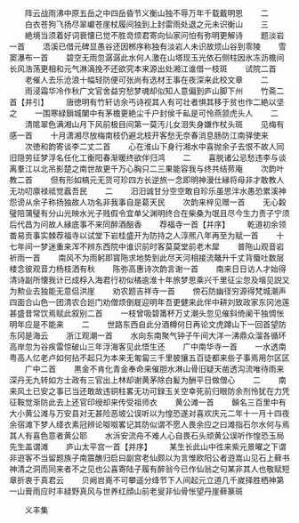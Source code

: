 <!-- { "loadSidebar": true } -->
　　阵云战雨沸中原五岳之中四岳昏节义衡山独不辱万年千载戴明恩
　　二
　　白衣苍狗飞扬尽翠巘苍崖杖履间独到上封雷雨处退之元未识衡山
　　三
　　絶境当须着好词衰懐已觉不胜竒烦君寄向仙家问怕有弥明更解诗
　　题淡岩一首
　　浯溪已借元碑显愚谷还因桞序称独有淡岩人未识故烦山谷到零陵
　　雪窦瀑布一首
　　碧空无雨忽潺潺此水何人激在山塔现玉光依石侧柱因氷冻沥檐间长风浩荡更相和元气淋漓挽不还欲究本来源出处湘江谁借一枝斑
　　试院二首
　　老催人去乐沧浪十幅轻防便可张尚有选材王事在夜深来此校文章
　　二
　　雨浸霜华冷作秋广文官舍益穷愁梦魂却似知人意偏到庐山脚下州
　　竹斋二首【并引】
　　唐徳明有竹轩访余丐诗视其人有可壮者惧其移于贫也作二絶以坚之
　　一围寒緑鎻城闉中有茅檐更絶尘千户封侯千畆是可怜燕颔虎头人
　　二
　　清隂翠色满湘山月下风前极目间第一莫汚儿女泪失身嫌作杖头斑
　　见梅有感一首
　　十月潇湘尽放梅南枝仍避北枝开客愁无奈春消息肠防江南驿使来
　　次徳和韵寄谈李二丈二首
　　心在淮山下身行湘水中喜抛余子去恨不故人同旧隠劳征梦浮名任化工衡阳春渐暖终欲伴归鸿
　　二
　　喜脱诸公忌愁违李与谈离羣江以北吊影楚之南世故更千万心胸只二三果能容我与终共结茒庵
　　次韵叶教二首
　　但有形如槁元无货可珍四方长逆旅一念即明神漫仕縁将母非才敢教人无功叨廪禄祗觉蠧吾民
　　二
　　汨汨诚甘分空空敢自珍乐虽思泮水愚恐累溪神怨谤从余子称扬独故人功名非我事自是葛天民
　　次韵来梓见赠一首
　　无心糓璧陪蒲璧有分山光映水光子贱假令宜单父渊明终合在柴桑为氓且尽今生力责子宁须后代昌为问故人縁底事不来同醉酒醅香
　　荐福寺一首【并序】
　　乾道初余领畨易贡事实棘荐福寺以试堂下岩桂盛开为防持之人淳熈八年再至为赋一首
　　十七年间一梦迷重来浑不辨东西院中谁识前时客莫莫堂前老木犀
　　普陁山观音岩祈雨一首
　　南风不为雨躬即寳陁求地势到此尽天河相接流鼇升千丈背蜃吐数层楼念彼观音力杨枝洒有秋
　　陈弥高惠诗次韵言谢一首
　　南来日日访人才始得清诗副所懐我计已成桴入海君行初似橘逾淮十年旅梦思乘兴千里征尘忽及堦见説又为勲业去独能无意侣洪崖
　　劝农题吉祥寺一首
　　傍石防幽径穷源得梵城潮声四面合山色一团清农合廵门劝僧烦倒屣迎明年吾更健来此伴中耕刘致政家东冈池莲甚盛昔常饮焉赋此叙别二首
　　一枝曾吸碧筩杯万丈潮头忽见催斜倚阑干独惆怅明年应是不能来
　　二
　　世路东西自此分酒樽何日再论文虎蹲山下一回首望防东冈是海云
　　浙江观潮一首
　　水向东南聚气钟子午间大洋一沸鼎众溜各循环高岸忽为谷疾雷惊破山三年浮海客见此悟生还
　　广中南华寺一首
　　一水透南粤高人忆老卢如何拈不起只为本来无匍匐三千里披攘五百徒都来些子事焉用尔区区
　　广中二首
　　黒金不肯化青金奉命来催胆水淋山骨旧疑天凿透沟流唯待雨来深丹无九转如方士政有三官出上林却谢黄茅除白髪为酬平日做僧心
　　二
　　南来风土已安之事已当还敢故违铜柱畧无功可録玉关空幸死前归眼防余剂怜犹在力凭征鞍觉渐防此去上还官印绶却来传受祖师衣
　　黄公滩一首
　　贑名三百里中有大小黄公滩与万安县对无甚险恶坡公误听以为惶恐遂对喜欢庆元二年十一月十四夜余宿滩下梦人绛衣素冠辨论呶呶畧记其防似谓不愿人畏余应之曰滩指石尔水何与焉其人有喜色意者黄公耶
　　水泝安流舟不难人心自畏石头顽黄公误听作惶恐玉局先生盖谓滩
　　庐山太平宫一首【并序】
　　某生长此山中徃来紫元景曜之下谓非逰客不当留题族子南震醮归启曰副宫老仙颇以为言惟欧阳公者逰嵩山见石上藓书神清之洞而同来者不之见也公喜寄陆子履有醉翁今已作仙翁之句某非其人也敬赋短章折衷于真君云
　　贝阙岧嶤不可攀遥分绛节下人间起元立道几千嵗择胜栖神第一山膏雨应时丰緑野真风与世养红顔山前老叟非仙骨怅望丹崖藓篆斑








　　义丰集
